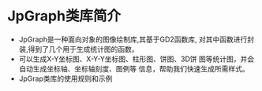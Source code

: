 # JpGraph类库简介

- JpGraph是一种面向对象的图像绘制库,其基于GD2函数库,
  对其中函数进行封装,得到了几个用于生成统计图的函数。
- 可以生成X-Y坐标图、X-Y-Y坐标图、柱形图、饼图、3D饼
  图等统计图，并会自动生成坐标轴、坐标轴刻度、图例等
  信息，帮助我们快速生成所需样式。
- JpGrap类库的使用规则和示例

  	  
